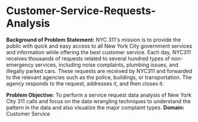 # Customer-Service-Requests-Analysis
**Background of Problem Statement:** NYC 311's mission is to provide the public with quick and easy access to all New York City government services and information while offering the best customer service. Each day, NYC311 receives thousands of requests related to several hundred types of non-emergency services, including noise complaints, plumbing issues, and illegally parked cars. These requests are received by NYC311 and forwarded to the relevant agencies such as the police, buildings, or transportation. The agency responds to the request, addresses it, and then closes it. 

**Problem Objective:** To perform a service request data analysis of New York City 311 calls and focus on the data wrangling techniques to understand the pattern in the data and also visualize the major complaint types. 
**Domain:** Customer Service
